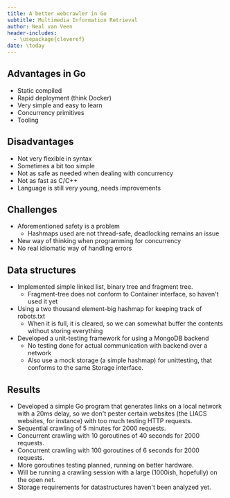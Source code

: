 ```yaml
---
title: A better webcrawler in Go
subtitle: Multimedia Information Retrieval
author: Neal van Veen
header-includes:
  - \usepackage{cleveref}
date: \today
---
```


## Advantages in Go

- Static compiled
- Rapid deployment (think Docker)
- Very simple and easy to learn
- Concurrency primitives
- Tooling

## Disadvantages

- Not very flexible in syntax
- Sometimes a bit too simple
- Not as safe as needed when dealing with concurrency
- Not as fast as C/C++
- Language is still very young, needs improvements

## Challenges
- Aforementioned safety is a problem
  - Hashmaps used are not thread-safe, deadlocking remains an issue
- New way of thinking when programming for concurrency
- No real idiomatic way of handling errors

## Data structures
- Implemented simple linked list, binary tree and fragment tree.
  - Fragment-tree does not conform to Container interface, so haven't used
  it yet
- Using a two thousand element-big hashmap for keeping track of robots.txt
  - When it is full, it is cleared, so we can somewhat buffer the contents
  without storing everything
- Developed a unit-testing framework for using a MongoDB backend
  - No testing done for actual communication with backend over a network
  - Also use a mock storage (a simple hashmap) for unittesting, that conforms
  to the same Storage interface.

## Results
- Developed a simple Go program that generates links on a local network
with a 20ms delay, so we don't pester certain websites (the LIACS websites, for
instance) with too much testing HTTP requests.
- Sequential crawling of 5 minutes for 2000 requests.
- Concurrent crawling with 10 goroutines of 40 seconds for 2000 requests.
- Concurrent crawling with 100 goroutines of 6 seconds for 2000 requests.
- More goroutines testing planned, running on better hardware.
- Will be running a crawling session with a large (1000ish, hopefully) on
the open net.
- Storage requirements for datastructures haven't been analyzed yet.
